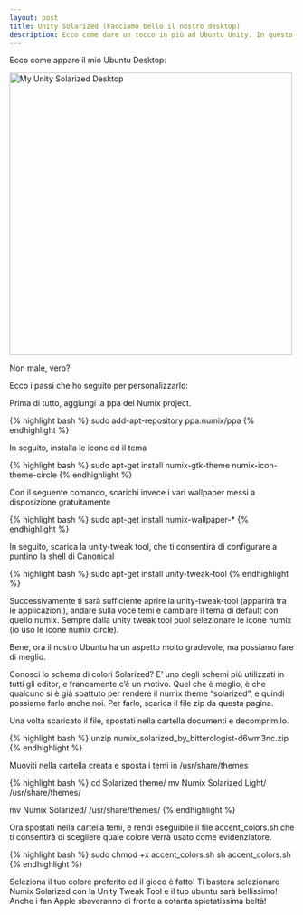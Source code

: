 ```yaml
---
layout: post
title: Unity Solarized (Facciamo bello il nostro desktop)
description: Ecco come dare un tocco in più ad Ubuntu Unity. In questo post spiego come installare le icone numix, cambiare lo schema di colori al terminale e alla shell Unity.
---
```


Ecco come appare il mio Ubuntu Desktop:


<img src="{{ site.url }}/assets/solarizednumix.png" alt="My Unity Solarized Desktop" style="width: 500px;"/>

Non male, vero?

Ecco i passi che ho seguito per personalizzarlo:


Prima di tutto, aggiungi la ppa del Numix project.

{% highlight bash %}
sudo add-apt-repository ppa:numix/ppa
{% endhighlight %}

In seguito, installa le icone ed il tema

{% highlight bash %}
sudo apt-get install numix-gtk-theme numix-icon-theme-circle
{% endhighlight %}

Con il seguente comando, scarichi invece i vari wallpaper messi a disposizione gratuitamente

{% highlight bash %}
sudo apt-get install numix-wallpaper-*
{% endhighlight %}

In seguito, scarica la unity-tweak tool, che ti consentirà di configurare a puntino la shell di Canonical

{% highlight bash %}
sudo apt-get install unity-tweak-tool
{% endhighlight %}

Successivamente ti sarà sufficiente aprire la unity-tweak-tool (apparirà tra le applicazioni), andare sulla voce temi e cambiare il tema di default con quello numix. Sempre dalla unity tweak tool puoi selezionare le icone numix (io uso le icone numix circle).

Bene, ora il nostro Ubuntu ha un aspetto molto gradevole, ma possiamo fare di meglio.

Conosci lo schema di colori Solarized? E’ uno degli schemi più utilizzati in tutti gli editor, e francamente c’è un motivo. Quel che è meglio, è che qualcuno si è già sbattuto per rendere il numix theme “solarized”, e quindi possiamo farlo anche noi. Per farlo, scarica il file zip da questa pagina.

Una volta scaricato il file, spostati nella cartella documenti e decomprimilo.

{% highlight bash %}
unzip numix_solarized_by_bitterologist-d6wm3nc.zip
{% endhighlight %}

Muoviti nella cartella creata e sposta i temi in /usr/share/themes

{% highlight bash %}
cd Solarized theme/ mv Numix Solarized Light/   /usr/share/themes/

mv Numix Solarized/    /usr/share/themes/
{% endhighlight %}

Ora spostati nella cartella temi,  e rendi eseguibile il file accent_colors.sh che ti consentirà di scegliere quale colore verrà usato come evidenziatore.

{% highlight bash %}
sudo chmod +x accent_colors.sh sh accent_colors.sh
{% endhighlight %}

Seleziona il tuo colore preferito ed il gioco è fatto!
Ti basterà selezionare Numix Solarized con la Unity Tweak Tool e il tuo ubuntu sarà bellissimo! Anche i fan Apple sbaveranno di fronte a cotanta spietatissima beltà!
